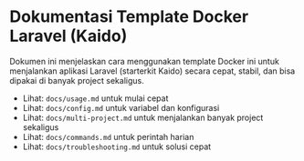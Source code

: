 # Dokumentasi Template Docker Laravel (Kaido)

Dokumen ini menjelaskan cara menggunakan template Docker ini untuk menjalankan aplikasi Laravel (starterkit Kaido) secara cepat, stabil, dan bisa dipakai di banyak project sekaligus.

- Lihat: `docs/usage.md` untuk mulai cepat
- Lihat: `docs/config.md` untuk variabel dan konfigurasi
- Lihat: `docs/multi-project.md` untuk menjalankan banyak project sekaligus
- Lihat: `docs/commands.md` untuk perintah harian
- Lihat: `docs/troubleshooting.md` untuk solusi cepat

